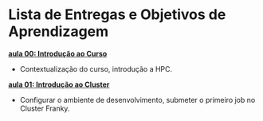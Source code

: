 # Lista de Entregas e Objetivos de Aprendizagem 

**[aula 00: Introdução ao Curso](../aulas/00-introducao/index.md)**
- Contextualização do curso, introdução a HPC. 

**[aula 01: Introdução ao Cluster](../aulas/01-introducao/index.md)**
- Configurar o ambiente de desenvolvimento, submeter o primeiro job no Cluster Franky. 
